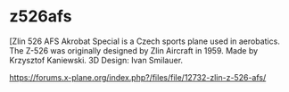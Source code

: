# z526afs
[Zlin 526 AFS Akrobat Special is a Czech sports plane used in aerobatics. The Z-526 was originally designed by Zlin Aircraft in 1959. 
Made by Krzysztof Kaniewski. 3D Design: Ivan Smilauer.

https://forums.x-plane.org/index.php?/files/file/12732-zlin-z-526-afs/
